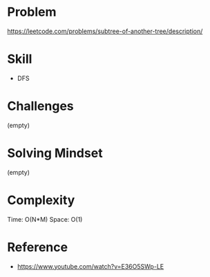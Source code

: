
# Problem
https://leetcode.com/problems/subtree-of-another-tree/description/

# Skill
- DFS

# Challenges
(empty)

# Solving Mindset
(empty)

# Complexity
Time: O(N*M)
Space: O(1)

# Reference
- https://www.youtube.com/watch?v=E36O5SWp-LE
